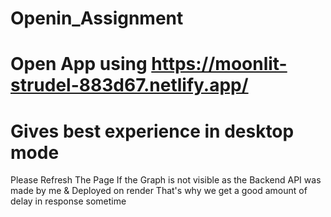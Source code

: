 # Openin_Assignment
# Open App using https://moonlit-strudel-883d67.netlify.app/
# Gives best experience in desktop mode 
Please Refresh The Page If the Graph is not visible as the Backend API was made by me & Deployed on render That's why we get a good amount of delay in response sometime
